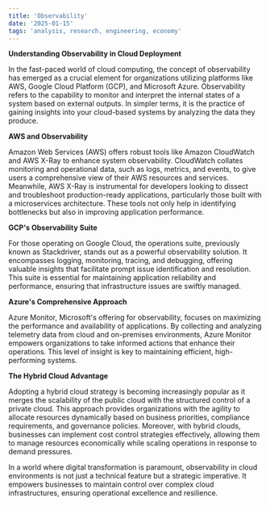 ```yaml
---
title: 'Observability'
date: '2025-01-15'
tags: 'analysis, research, engineering, economy'
---
```


**Understanding Observability in Cloud Deployment**

In the fast-paced world of cloud computing, the concept of observability has emerged as a crucial element for organizations utilizing platforms like AWS, Google Cloud Platform (GCP), and Microsoft Azure. Observability refers to the capability to monitor and interpret the internal states of a system based on external outputs. In simpler terms, it is the practice of gaining insights into your cloud-based systems by analyzing the data they produce.

**AWS and Observability**

Amazon Web Services (AWS) offers robust tools like Amazon CloudWatch and AWS X-Ray to enhance system observability. CloudWatch collates monitoring and operational data, such as logs, metrics, and events, to give users a comprehensive view of their AWS resources and services. Meanwhile, AWS X-Ray is instrumental for developers looking to dissect and troubleshoot production-ready applications, particularly those built with a microservices architecture. These tools not only help in identifying bottlenecks but also in improving application performance.

**GCP's Observability Suite**

For those operating on Google Cloud, the operations suite, previously known as Stackdriver, stands out as a powerful observability solution. It encompasses logging, monitoring, tracing, and debugging, offering valuable insights that facilitate prompt issue identification and resolution. This suite is essential for maintaining application reliability and performance, ensuring that infrastructure issues are swiftly managed.

**Azure's Comprehensive Approach**

Azure Monitor, Microsoft's offering for observability, focuses on maximizing the performance and availability of applications. By collecting and analyzing telemetry data from cloud and on-premises environments, Azure Monitor empowers organizations to take informed actions that enhance their operations. This level of insight is key to maintaining efficient, high-performing systems.

**The Hybrid Cloud Advantage**

Adopting a hybrid cloud strategy is becoming increasingly popular as it merges the scalability of the public cloud with the structured control of a private cloud. This approach provides organizations with the agility to allocate resources dynamically based on business priorities, compliance requirements, and governance policies. Moreover, with hybrid clouds, businesses can implement cost control strategies effectively, allowing them to manage resources economically while scaling operations in response to demand pressures.

In a world where digital transformation is paramount, observability in cloud environments is not just a technical feature but a strategic imperative. It empowers businesses to maintain control over complex cloud infrastructures, ensuring operational excellence and resilience.
